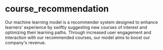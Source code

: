 # course_recommendation
Our machine learning model is a recommender system designed to enhance learners' experience by swiftly suggesting new courses of interest and optimizing their learning paths. Through increased user engagement and interaction with our recommended courses, our model aims to boost our company's revenue.
